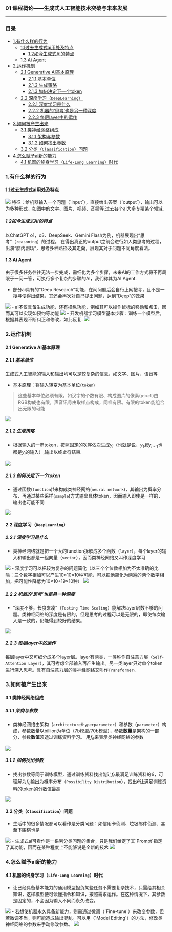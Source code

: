 ### 01 课程概论——生成式人工智能技术突破与未来发展
***
### 目录
- [1.有什么样的行为](#1有什么样的行为)
  - [1.1过去生成式ai用处及特点](#11过去生成式ai用处及特点)
    - [1.2如今生成式AI的特点](#12如今生成式ai的特点)
  - [1.3 Ai Agent](#13-ai-agent)
- [2.运作机制](#2运作机制)
  - [2.1 Generative AI基本原理](#21-generative-ai基本原理)
    - [2.1.1 基本单位](#211-基本单位)
    - [2.1.2 生成策略](#212-生成策略)
    - [2.1.3 如何决定下一个token](#213-如何决定下一个token)
  - [2.2 深度学习（`DeepLearning`）](#22-深度学习deeplearning)
    - [2.2.1 深度学习是什么](#221-深度学习是什么)
    - [2.2.2 机器的‘思考’也是另一种深度](#222-机器的思考也是另一种深度)
    - [2.2.3 每层layer中的运作](#223-每层layer中的运作)
- [3.如何被产生出来](#3如何被产生出来)
  - [3.1 类神经网络组成](#31-类神经网络组成)
    - [3.1.1 架构与参数](#311-架构与参数)
    - [3.1.2 如何找出参数](#312-如何找出参数)
  - [3.2 分类（`Classification`）问题](#32-分类classification问题)
- [4.怎么赋予ai新的能力](#4怎么赋予ai新的能力)
  - [4.1 机器的终身学习（`Life-Long Learning`）时代](#41-机器的终身学习life-long-learning时代)
  
### 1.有什么样的行为
#### 1.1过去生成式ai用处及特点
<img src="https://i-blog.csdnimg.cn/direct/bb96899003f0430da0a42f600a5e5959.png">
特征：给机器输入一个问题（`input`），直接给出答案（`output`），输出可以为多种形式，如图中的文字、图片、视频、音频等.过去各个ai大多专精某个领域.

##### 1.2如今生成式AI的特点
以ChatGPT o1，o3、DeepSeek、Gemini Flash为例，机器展现出“思考”（`reasoning`）的过程。 在得出真正的output之前会进行如人类思考的过程，出演“脑内剧场”，思考多种路径及其走向，展现其对于问题不同角度看法。
#### 1.3 Ai Agent
由于很多任务往往无法一步完成，需细化为多个步骤，未来AI的工作方式将不再局限于一问一答，可执行多个复杂的步骤的AI，我们称其为AI Agent.
- 部分ai具有的“Deep Research”功能，在问问题后会自行上网搜寻，且不是一搜寻便得出结果，其还会再次对自己提出问题，达到“Deep”的效果
<img src="https://i-blog.csdnimg.cn/direct/726a500f6cf047c9845caab8feba6a3e.png">
- ai不仅具备生成功能，还有操纵功能，例如其可以操作鼠标的移动和点击，因而其可以实现如预约等功能
<img src="https://i-blog.csdnimg.cn/direct/1ce316fd69ac4fbeaea9570db1988b7f.png">
- 开发机器学习模型基本步骤：训练一个模型后，根据其表现不断纠正和修改，如此反复.
<img src="https://i-blog.csdnimg.cn/direct/422e5de3d9c7450b88492681ecf2b734.png">

### 2.运作机制
#### 2.1 Generative AI基本原理 
##### 2.1.1 基本单位
生成式人工智能的输入和输出均可以是较复杂的信息，如文字、图片、语音等
- 基本原理：将输入转变为基本单位(`token`)
>这些基本单位必须有限，如汉字的个数有限、构成图片的像素(`pixel`)由RGB构成也有限，声音讯号由取样点构成，同样有限。有限的token能组合出无限的可能 

<img src="https://i-blog.csdnimg.cn/direct/4f413f449aac4ee391cd6dad0f48f260.png">

##### 2.1.2 生成策略
- 根据输入的一串token，按照固定的次序依次生成$y_i$（也就是说，$y_1到y_{i-1}$也都是$y_i$的输入）,输出以终止符结束.
<img src="https://i-blog.csdnimg.cn/direct/8234dc99d30a4ae58e41f635313abd44.png"> 

##### 2.1.3 如何决定下一个token
- 通过函数(`function`)f来构成类神经网络(`neural network`)，其输出为概率分布，再通过某些采样(`sample`)方式输出具体token，因而输入即使是一样的，输出也可能不同
<img src="https://i-blog.csdnimg.cn/direct/6df3458950e84639b6e679a158631ac8.png">

#### 2.2 深度学习（`DeepLearning`）
##### 2.2.1 深度学习是什么
- 类神经网络就是把一个大的function拆解成多个函数（`layer`），每个layer的输入和输出都是一组向量（`vector`），因而类神经网络又叫作深度学习
<img src="https://i-blog.csdnimg.cn/direct/d3400083c2f743ddb26f0abfb2b38ee0.png">
- 深度学习可以把较为复杂的问题简化（以三个个位数相加为不太准确的比喻：三个数字相加可以产生10×10×10种可能，可以把他简化为两遍的两个数字相加，把可能性降低为10×10+19×10种）
<img src="https://i-blog.csdnimg.cn/direct/62eaa4d176b240e1bcaea7758d8d704e.png">

##### 2.2.2 机器的‘思考’也是另一种深度
- “深度不够，长度来凑”（`Testing Time Scaling`）能解决layer层数不够的问题。类神经网络的深度是有限的，但是思考的过程可以是无限的，即使每次输入是一致的，仍能得到较好的结果。
<img src="https://i-blog.csdnimg.cn/direct/1d8c3842032d434b9568da7e6281931c.png">

##### 2.2.3 每层layer中的运作
每层layer中又可细分成多个layer层。layer有两类，一类称作自注意力层（`Self-Attention Layer`），其可考虑全部输入再产生输出。另一类layer只对单个token进行深入思考。具有自注意力层的类神经网络又叫作`Transformer`。

### 3.如何被产生出来
#### 3.1 类神经网络组成
##### 3.1.1 架构与参数
- 类神经网络由架构（`architecture`/`hyperparameter`）和参数（`parameter`）构成，参数数量以billion为单位（7b模型/70b模型），参数**数量**是架构的一部分，参数**数值**须透过训练资料学习。 用$f_\theta$来表示类神经网络的参数
<img src="https://i-blog.csdnimg.cn/direct/b5be1a0b0b1346f3a8cf8cda5e8d42c1.png">

##### 3.1.2 如何找出参数
- 找出参数等同于训练模型，通过训练资料找出能让$f_\theta$最满足训练资料的$\theta$，可理解为$f_\theta$输出为概率分布（`Possibility Distribution`），找出$\theta$让满足训练资料的token的分数值最高
<img src="https://i-blog.csdnimg.cn/direct/53e7299305b5484396c4b41d191fa709.png">

#### 3.2 分类（`Classification`）问题
- 生活中的很多情况都可以看作是分类问题：如信用卡侦测、垃圾邮件侦测、甚至下围棋也是
<img src="https://i-blog.csdnimg.cn/direct/d945ed7c6a6c4c20a4c84071be8faf62.png">
- 生成式ai可看作是一系列分类问题的集合，只是我们给定了其`Prompt`指定了其功能，因而在某种程度上不能够说是全新的技术
<img src="https://i-blog.csdnimg.cn/direct/0dd3c25a716840a2bc988d5b8fd09353.png">

### 4.怎么赋予ai新的能力
#### 4.1 机器的终身学习（`Life-Long Learning`）时代
- 让已经具备基本能力的通用模型担负某些任务不需要复杂技术，只需给其相关知识，这样模型便可读懂指令和知识，按照需求运作。在这种情况下，其参数是固定的，不会因为输入不同而永久改变。
<img src="https://i-blog.csdnimg.cn/direct/97af6efb238e4d39827dca7f3c6581b2.png">
- 若想使机器永久具备新能力，则需通过微调（`Fine-tune`）来改变参数，但若微调不当，则可能造成输出混乱。可以用（`Model Editing`）的方法，修改类神经网络的参数来手动修改参数。
<img src="https://i-blog.csdnimg.cn/direct/fed1fa5be31844eebd8529ce2666b961.png">


